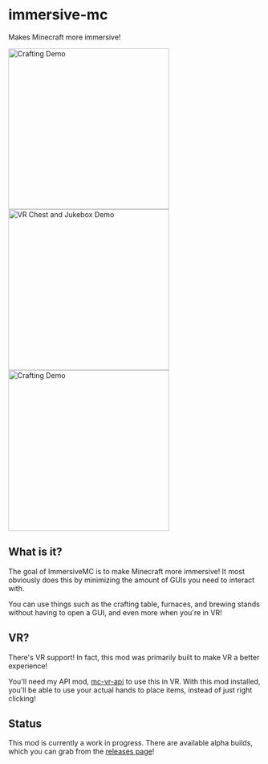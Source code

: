 # immersive-mc

Makes Minecraft more immersive!

<img alt="Crafting Demo" src="docs/ImmersiveCrafting.gif" width="320"/>
<img alt="VR Chest and Jukebox Demo" src="docs/ImmersiveVRChestAndJukebox.gif" width="320"/>
<img alt="Crafting Demo" src="docs/ImmersiveVRGrab.gif" width="320"/>

## What is it?

The goal of ImmersiveMC is to make Minecraft more immersive! It most obviously does this by minimizing the amount of GUIs you need to interact with.

You can use things such as the crafting table, furnaces, and brewing stands without having to open a GUI, and even more when you're in VR!

## VR?

There's VR support! In fact, this mod was primarily built to make VR a better experience!

You'll need my API mod, [mc-vr-api](https://www.curseforge.com/minecraft/mc-mods/mc-vr-api) to use this in VR. With this mod installed, you'll be able to use your actual hands to place items, instead of just right clicking!

## Status

This mod is currently a work in progress. There are available alpha builds, which you can grab from the [releases page](https://github.com/hammy3502/immersive-mc/releases)!
